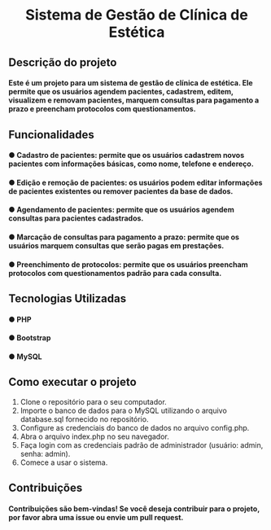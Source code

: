 <h1 align="center"> Sistema de Gestão de Clínica de Estética </h1> 



## Descrição do projeto
#### Este é um projeto para um sistema de gestão de clínica de estética. Ele permite que os usuários agendem pacientes, cadastrem, editem, visualizem e removam pacientes, marquem consultas para pagamento a prazo e preencham protocolos com questionamentos.

## Funcionalidades
#### ● Cadastro de pacientes: permite que os usuários cadastrem novos pacientes com informações básicas, como nome, telefone e endereço.
#### ● Edição e remoção de pacientes: os usuários podem editar informações de pacientes existentes ou remover pacientes da base de dados.
#### ● Agendamento de pacientes: permite que os usuários agendem consultas para pacientes cadastrados.
#### ● Marcação de consultas para pagamento a prazo: permite que os usuários marquem consultas que serão pagas em prestações.
#### ● Preenchimento de protocolos: permite que os usuários preencham protocolos com questionamentos padrão para cada consulta.

## Tecnologias Utilizadas
#### ● PHP
#### ● Bootstrap
#### ● MySQL

## Como executar o projeto
1. Clone o repositório para o seu computador.
2. Importe o banco de dados para o MySQL utilizando o arquivo database.sql fornecido no repositório.
3. Configure as credenciais do banco de dados no arquivo config.php.
4. Abra o arquivo index.php no seu navegador.
5. Faça login com as credenciais padrão de administrador (usuário: admin, senha: admin).
6. Comece a usar o sistema.

## Contribuições
#### Contribuições são bem-vindas! Se você deseja contribuir para o projeto, por favor abra uma issue ou envie um pull request.
